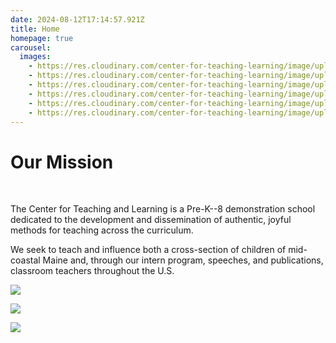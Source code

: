 ```yaml
---
date: 2024-08-12T17:14:57.921Z
title: Home
homepage: true
carousel:
  images:
    - https://res.cloudinary.com/center-for-teaching-learning/image/upload/v1665867860/Home%20page%20photos/school.1080.36_l9ricn.jpg
    - https://res.cloudinary.com/center-for-teaching-learning/image/upload/v1665867860/Home%20page%20photos/school.1080.33_ozbuim.jpg
    - https://res.cloudinary.com/center-for-teaching-learning/image/upload/v1665867860/Home%20page%20photos/school.1080.31_nzfsxk.jpg
    - https://res.cloudinary.com/center-for-teaching-learning/image/upload/v1665867858/Home%20page%20photos/school.1080.22_gmsyl1.jpg
    - https://res.cloudinary.com/center-for-teaching-learning/image/upload/v1665867857/Home%20page%20photos/school.1080.21_swm1fz.jpg
    - https://res.cloudinary.com/center-for-teaching-learning/image/upload/v1665867863/Home%20page%20photos/school.1080.9_jqpbzd.jpg
---
```

# Our Mission

</br>

The Center for Teaching and Learning is a Pre-K--8 demonstration school dedicated to the development and dissemination of authentic, joyful methods for teaching across the curriculum.

We seek to teach and influence both a cross-section of children of mid-coastal Maine and, through our intern program, speeches, and publications, classroom teachers throughout the U.S.

![](https://res.cloudinary.com/center-for-teaching-learning/image/upload/v1697121146/neasc-logo-accredited-web_ubzywe.png)

![](https://res.cloudinary.com/center-for-teaching-learning/image/upload/v1723482481/Literacy_Awards_Badges_2017Honoree_vkmnfu.jpg)

![](https://res.cloudinary.com/center-for-teaching-learning/image/upload/v1723482889/BOM23_WInner_spyiho.png)